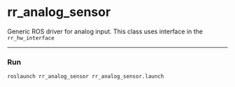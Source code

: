 # rr_analog_sensor
Generic ROS driver for analog input. This class uses interface in the `rr_hw_interface`

---
### Run
```
roslaunch rr_analog_sensor rr_analog_sensor.launch
```